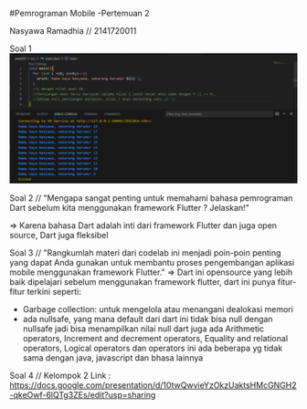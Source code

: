 #Pemrograman Mobile -Pertemuan 2

Nasyawa Ramadhia // 2141720011

Soal 1
![Screenshot Soal 1](docs/soal1.png)

Soal 2 //
"Mengapa sangat penting untuk memahami bahasa pemrograman Dart sebelum kita menggunakan framework Flutter ? Jelaskan!"

=> Karena bahasa Dart adalah inti dari framework Flutter dan juga open source, Dart juga fleksibel

Soal 3 // "Rangkumlah materi dari codelab ini menjadi poin-poin penting yang dapat Anda gunakan untuk membantu proses pengembangan aplikasi mobile menggunakan framework Flutter."
=> Dart ini opensource yang lebih baik dipelajari sebelum menggunakan framework flutter, dart ini punya fitur-fitur terkini seperti:
- Garbage collection: untuk mengelola atau menangani dealokasi memori
- ada nullsafe, yang mana default dari dart ini tidak bisa null dengan nullsafe jadi bisa menampilkan nilai null
dart juga ada Arithmetic operators, Increment and decrement operators, Equality and relational operators, Logical operators dan operators ini ada beberapa yg tidak sama dengan java, javascript dan bhasa lainnya

Soal 4 // Kelompok 2
Link : https://docs.google.com/presentation/d/10twQwvieYzOkzUaktsHMcGNGH2-qkeOwf-6lQTg3ZEs/edit?usp=sharing
